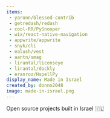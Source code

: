 ```yaml
---
items:
 - yaronn/blessed-contrib
 - getredash/redash
 - cool-RR/PySnooper
 - wix/react-native-navigation
 - appwrite/appwrite
 - snyk/cli
 - ealush/vest
 - aantn/smag
 - lirantal/licenseye
 - lirantal/dockly
 - eranroz/HspellPy
display_name: Made in Israel
created_by: donno2048
image: made-in-israel.png
---
```

Open source projects built in Israel :israel:
